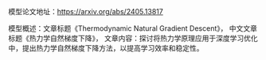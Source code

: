 模型论文地址：https://arxiv.org/abs/2405.13817

模型概述：文章标题《Thermodynamic Natural Gradient Descent》，
中文文章标题《热力学自然梯度下降》，
文章内容：探讨将热力学原理应用于深度学习优化中，提出热力学自然梯度下降方法，以提高学习效率和稳定性。
